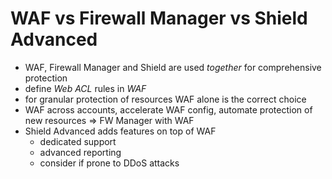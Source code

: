 # WAF vs Firewall Manager vs Shield Advanced

* WAF, Firewall Manager and Shield are used *together* for comprehensive protection
* define *Web ACL* rules in *WAF*
* for granular protection of resources WAF alone is the correct choice
* WAF across accounts, accelerate WAF config, automate protection of new resources => FW Manager with WAF
* Shield Advanced adds features on top of WAF
  * dedicated support
  * advanced reporting
  * consider if prone to DDoS attacks


